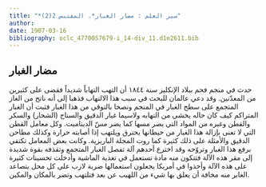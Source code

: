 ```yaml
---
title: "*سير العلم : مضار الغبار*. المقتبس 2(2)"
author: 
date: 1907-03-16
bibliography: oclc_4770057679-i_14-div_11.d1e2611.bib
---
```




##  مضار الغبار 


 حدث في منجم فحم ببلاد الإنكليز سنة  ١٨٤٤  أن التهب التهاباً شديداً فقضى على كثيرين من المعدّنين. وقد دعي عالمان للبحث في سبب هذا الالتهاب فذهبا إلى أنه ناتج من الغاز المتجمع على سطح الغبار في المنجم ونصحا بالتوقي من هذا الغبار فثبت أن الغبار المتراكم كيف كان حاله يخشى من التهابه ولاسيما غبار الدقيق والسناج (الشحار) والسكر والقطن وغيره من المواد التي يضر مسها كما يضر مسّ الديناميت. وكل معامل القطن التي لا تعنى بإزالة هذا الغبار من حيطانها يحترق ويلتهب إذا أصابته حرارة وكذلك مطاحن الدقيق والأمثلة على ذلك كثيرة كما روت  المجلة  الباريزية. وكانت بعض المعامل تكتفي برفع هذا الغبار وتروّحه وقد اخترع أحدهم آلة تفصل الغبار المتجمع وتقذفه بقوة شديدة إلى مقر هذه الآلة فتتكون منه مادة تستعمل في تغذية الماشية وأدخلت تحسينات كثيرة على هذه الآلة وأخذوا في أمريكا يجعلون استعمالها ضربة لازب   على كل محل يتصاعد الغابر منه مخافة أن يعلق بها شيء من اللهيب عن بعد فتلتهب وتضر بالمكان والمكين. 
